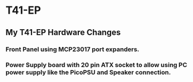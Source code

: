 # T41-EP

## My T41-EP Hardware Changes

### Front Panel using MCP23017 port expanders.

### Power Supply board with 20 pin ATX socket to allow using PC power supply like the PicoPSU and Speaker connection.

